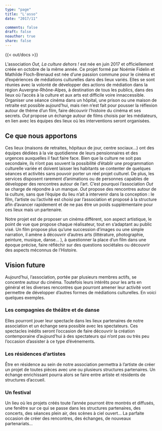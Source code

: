 ```yaml
---
type: "page"
title: "L'asso"
date: "2017∕11"

comments: false
draft: false
noauthor: true
share: false
---
```


{{< out/docs >}}

L’association *Out, La culture dehors !* est née en juin 2017 et officiellement créée en octobre de la même année. 
Ce projet formé par Noémie Fidelin et Mathilde Floch-Brenaud est née d’une passion commune pour le cinéma et 
d’expériences de médiations culturelles dans des lieux variés. Elles se sont réunies avec la volonté de développer 
des actions de médiation dans la région Auvergne-Rhône-Alpes, à destination de tous les publics, dans des lieux où l’accès à la culture et aux arts est difficile voire innaccessible.
Organiser une séance cinéma dans un hôpital, une prison ou une maison de retraite est possible aujourd’hui, 
mais rien n’est fait pour pousser la réflexion autour de thème d’un film, faire découvrir l’histoire du 
cinéma et ses secrets. *Out* propose un échange autour de films choisis par les médiateurs, en lien avec les équipes des lieux où les interventions seront organisées. 

## Ce que nous apportons

Ces lieux (maisons de retraites, hôpitaux de jour, centre sociaux...) ont des équipes dédiées à la vie quotidienne de leurs pensionnaires et 
des urgences auxquelles il faut faire face. Bien que la culture ne soit pas secondaire, ils n’ont pas souvent la possibilité d’établir une programmation culturelle variée et
 doivent laisser les habitants se contenter de quelques séances et activités sans pouvoir porter un réel projet culturel. 
De plus, les services disposent rarement d’animations ou de personnes capables de développer des rencontres autour de l’art. 
C’est pourquoi l’association *Out* se charge de répondre à un manque. *Out* propose des rencontres autour de la culture, sans que l’équipe du lieu n’ait 
à intervenir dans la conception : le film, l’artiste ou l’activité est choisi par l’association et proposé à la structure afin d’avancer rapidement et 
de ne pas être un poids supplémentaire pour ces lieux mais un partenaire.

Notre projet est de proposer un cinéma différent, son aspect artistique, le point de vue que propose chaque réalisateur, tout en s’adaptant au public visé. 
Un film propose plus qu’une succession d’images ou une simple narration, il amène à découvrir d’autres arts (littérature, photographie, peinture, musique, danse... ), 
à questionner la place d’un film dans une époque précise, faire réfléchir sur des questions sociétales ou découvrir des aspects méconnus de l’Histoire. 

<!--
Les missions du médiateur sont multiples :
* Introduire/présenter le film
* Animer un débat à la suite d’un film
* Préparer un atelier ludique selon un public précis
* Faire participer des intervenants lors d’un sujet spécifique
* Préparer un cycle cinéma selon une thématique
* Créer un lien de confiance avec un public non acquis
-->

## Vision future

Aujourd’hui, l’association, portée par plusieurs membres actifs, se concentre autour du cinéma. Toutefois leurs intérêts pour les arts en général et les diverses rencontres que pourront amener leur activité vont permettre de développer d’autres formes de médiations culturelles. En voici quelques exemples.

### Les compagnies de théâtre et de danse

Elles pourront jouer leur spectacle dans les lieux partenaires de notre association et un échange sera possible avec les spectateurs. 
Ces spectacles inédits seront l’occasion de faire découvrir la création contemporaine d’aujourd’hui à des spectateurs qui n’ont pas ou très peu l’occasion d’assister à ce type d’événements. 

### Les résidences d’artistes

Être en résidence au sein de notre association permettra à l’artiste de créer un projet de toutes pièces avec une ou plusieurs structures partenaires. 
Un échange enrichissant pourra alors se faire entre artiste et résidents de structures d’accueil. 

### Un festival

Un lieu où les projets créés toute l’année pourront être montrés et diffusés, une fenêtre sur ce qui se passe dans les structures partenaires,
 des concerts, des séances plein air, des scènes à ciel ouvert... La parfaite occasion de créer des rencontres, des échanges, de nouveaux 
partenariats...
